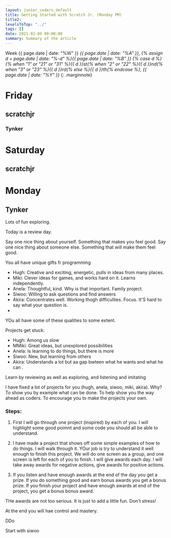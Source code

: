 ```yaml
---
layout: junior_coders_default
title: Getting Started with Scratch Jr. (Monday PM)
title2: 
levelsToTop: "../"
tags: []
date: 2021-02-09 00:00:00
summary: Summary of the article
---
```


 Week {{ page.date | date: "%W" }} _{{ page.date | date: "%A"   }}, {% assign d = page.date | date: "%-d" %}{{ page.date | date: "%B" }} {% case d %}{% when "1" or "21" or "31" %}{{ d }}st{% when "2" or "22" %}{{ d }}nd{% when "3" or "23" %}{{ d }}rd{% else %}{{ d }}th{% endcase %}, {{ page.date | date: "%Y" }}&nbsp;_{:  .marginnote}


# Friday

## scratchjr
### Tynker

# Saturday
## scratchjr

# Monday
## Tynker 


Lots of fun exploring.

Today is a review day.

Say one nice thing about yourself. Something that makes you feel good. 
Say one nice thing about someone else. Something that will make them feel good.

You all have unique gifts fr programming
* Hugh: Creative and exciting, energetic, pulls in ideas from many places.
* Miki: Clever ideas for games, and works hard on it. Learns independently.
* Anela: Thoughtful, kind. Why is that important. Family project.
* Siwoo: Willing to ask questions and find answers
* Akira: Concentrates well. Working thogh difficulties. Focus. It'S hard to say what your question is.
* 
YOu all have some of these qualities to some extent. 


Projects get stuck: 
* Hugh: Among us slow
* MMiki: Great ideas, but unexplored possibilities
* Anela: Is learning to do things, but there is more 
* Siwoo: New, but learning from others
* Akira: Understands a lot but aa gap bwteen what he wants and what he can . 


Learn by reviewing as well as exploring, and listening and imitating

I have fixed a lot of projects for you (hugh, anela, siwoo, miki, akira). Why? To show you by example what can be done.  To help show you the way ahead as coders. To encourage you to make the projects your own.

### Steps:
1. First I will go through one project (inspired) by each of you. I will highlight some good poimnt and some code you should all be able to understand.


2.  I have made a project that shows off some simple examples of how to do things. I will walk through it. YOur job is try to understand it well enough to finish this project. We will do one screen as a group, and one screen is left for each of you to finish. I will give awards each day. I will take away awards for negative actions, give awards for positive actions.
3. If you listen and have enough awards at the end of the day you get a prize. If you do something good and earn bonus awards you get a bonus prize.
If you finish your project and have enough awards at end of the project, you get a bonus bonus award.

THe awards are not too serious. It is just to add a little fun. Don't stress!

At the end you will hae control and mastery.

DDo 

Start with siwoo
